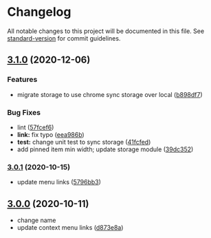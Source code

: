 # Changelog

All notable changes to this project will be documented in this file. See [standard-version](https://github.com/conventional-changelog/standard-version) for commit guidelines.

## [3.1.0](https://github.com/MobileFirstLLC/shortcuts-for-chrome/compare/v3.0.1...v3.1.0) (2020-12-06)


### Features

* migrate storage to use chrome sync storage over local ([b898df7](https://github.com/MobileFirstLLC/shortcuts-for-chrome/commit/b898df7710a55669e857bc6cee9c56aff416a54a))


### Bug Fixes

* lint ([57fcef6](https://github.com/MobileFirstLLC/shortcuts-for-chrome/commit/57fcef6b285f2268c99ad33f3b7e96c57111ef3b))
* **link:** fix typo ([eea986b](https://github.com/MobileFirstLLC/shortcuts-for-chrome/commit/eea986bdf45e875c48146823a4fb11217e667a9b))
* **test:** change unit test to sync storage ([41fcfed](https://github.com/MobileFirstLLC/shortcuts-for-chrome/commit/41fcfedc93ab24794d292e98512afa547f632ad5))
* add pinned item min width; update storage module ([39dc352](https://github.com/MobileFirstLLC/shortcuts-for-chrome/commit/39dc352b6c02741d55c4e8410f6a3d5c44049dc8))

### [3.0.1](https://github.com/MobileFirstLLC/shortcuts-for-chrome/compare/v3.0.0...v3.0.1) (2020-10-15)

* update menu links ([5796bb3](https://github.com/MobileFirstLLC/shortcuts-for-chrome/commit/5796bb37d8cbecdb0287d5c7779bc331da649d07))

## [3.0.0](https://github.com/MobileFirstLLC/shortcuts-for-chrome/compare/v2.3.1-major.0...v3.0.0) (2020-10-11)

* change name
* update context menu links ([d873e8a](https://github.com/MobileFirstLLC/shortcuts-for-chrome/commit/d873e8adf3f6da2e30905c6a467c21227f6c6cf9))
